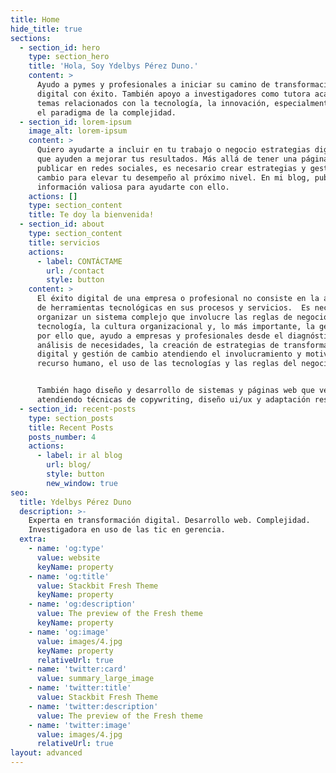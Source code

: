 ```yaml
---
title: Home
hide_title: true
sections:
  - section_id: hero
    type: section_hero
    title: 'Hola, Soy Ydelbys Pérez Duno.'
    content: >
      Ayudo a pymes y profesionales a iniciar su camino de transformación
      digital con éxito. También apoyo a investigadores como tutora académica en
      temas relacionados con la tecnología, la innovación, especialmente desde
      el paradigma de la complejidad.
  - section_id: lorem-ipsum
    image_alt: lorem-ipsum
    content: >
      Quiero ayudarte a incluir en tu trabajo o negocio estrategias digitales
      que ayuden a mejorar tus resultados. Más allá de tener una página web o
      publicar en redes sociales, es necesario crear estrategias y gestionar el
      cambio para elevar tu desempeño al próximo nivel. En mi blog, publico
      información valiosa para ayudarte con ello.
    actions: []
    type: section_content
    title: Te doy la bienvenida!
  - section_id: about
    type: section_content
    title: servicios
    actions:
      - label: CONTÁCTAME
        url: /contact
        style: button
    content: >
      El éxito digital de una empresa o profesional no consiste en la aplicación
      de herramientas tecnológicas en sus procesos y servicios.  Es necesario
      organizar un sistema complejo que involucre las reglas de negocio, la
      tecnología, la cultura organizacional y, lo más importante, la gente. Es
      por ello que, ayudo a empresas y profesionales desde el diagnóstico y
      análisis de necesidades, la creación de estrategias de transformación
      digital y gestión de cambio atendiendo el involucramiento y motivación del
      recurso humano, el uso de las tecnologías y las reglas del negocio.


      También hago diseño y desarrollo de sistemas y páginas web que venden
      atendiendo técnicas de copywriting, diseño ui/ux y adaptación responsiva.
  - section_id: recent-posts
    type: section_posts
    title: Recent Posts
    posts_number: 4
    actions:
      - label: ir al blog
        url: blog/
        style: button
        new_window: true
seo:
  title: Ydelbys Pérez Duno
  description: >-
    Experta en transformación digital. Desarrollo web. Complejidad.
    Investigadora en uso de las tic en gerencia.
  extra:
    - name: 'og:type'
      value: website
      keyName: property
    - name: 'og:title'
      value: Stackbit Fresh Theme
      keyName: property
    - name: 'og:description'
      value: The preview of the Fresh theme
      keyName: property
    - name: 'og:image'
      value: images/4.jpg
      keyName: property
      relativeUrl: true
    - name: 'twitter:card'
      value: summary_large_image
    - name: 'twitter:title'
      value: Stackbit Fresh Theme
    - name: 'twitter:description'
      value: The preview of the Fresh theme
    - name: 'twitter:image'
      value: images/4.jpg
      relativeUrl: true
layout: advanced
---
```

